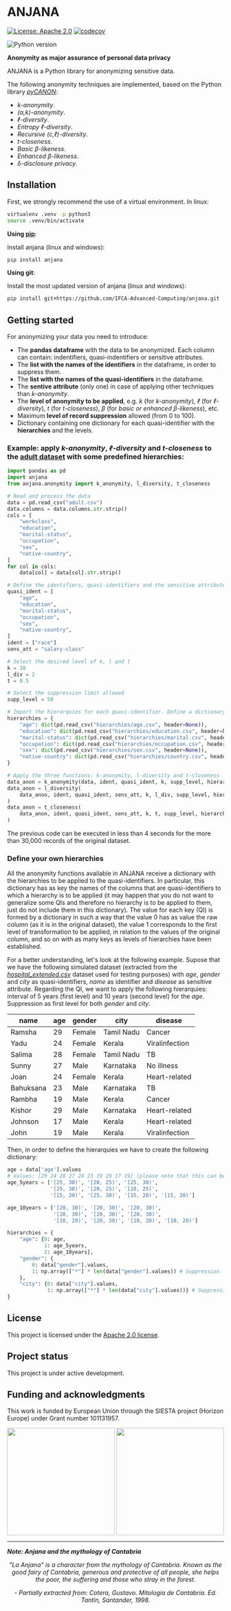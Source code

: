 # ANJANA
[![License: Apache 2.0](https://img.shields.io/badge/License-Apache_2.0-green.svg)](https://gitlab.ifca.es/privacy-security/anjana/-/blob/main/LICENSE)
[![codecov](https://codecov.io/gh/IFCA-Advanced-Computing/anjana/graph/badge.svg?token=AVI53GZ7YD)](https://codecov.io/gh/IFCA-Advanced-Computing/anjana)

![Python version](https://img.shields.io/badge/python-3.9|3.10|3.11|3.12-blue)


**Anonymity as major assurance of personal data privacy**

ANJANA is a Python library for anonymizing sensitive data.

The following anonymity techniques are implemented, based on the Python library _[pyCANON](https://github.com/IFCA-Advanced-Computing/pycanon)_:
* _k-anonymity_.
* _(α,k)-anonymity_.
* _ℓ-diversity_.
* _Entropy ℓ-diversity_.
* _Recursive (c,ℓ)-diversity_.
* _t-closeness_.
* _Basic β-likeness_.
* _Enhanced β-likeness_.
* _δ-disclosure privacy_.

## Installation
First, we strongly recommend the use of a virtual environment. In linux: 
```bash
virtualenv .venv -p python3
source .venv/bin/activate
```

**Using [pip](https://pypi.org/project/anjana/)**:

Install anjana (linux and windows):
```bash
pip install anjana
```

**Using git**:

Install the most updated version of anjana (linux and windows):

```bash
pip install git+https://github.com/IFCA-Advanced-Computing/anjana.git
```

## Getting started

For anonymizing your data you need to introduce:
* The **pandas dataframe** with the data to be anonymized. Each column can contain: indentifiers, quasi-indentifiers or sensitive attributes.
* The **list with the names of the identifiers** in the dataframe, in order to suppress them.
* The **list with the names of the quasi-identifiers** in the dataframe.
* The **sentive attribute** (only one) in case of applying other techniques than _k-anonymity_.
* The **level of anonymity to be applied**, e.g. _k_ (for _k-anonymity_), _ℓ_ (for _ℓ-diversity_), _t_ (for _t-closeness_), _β_ (for _basic or enhanced β-likeness_), etc.
* Maximum **level of record suppression** allowed (from 0 to 100).
* Dictionary containing one dictionary for each quasi-identifier with the **hierarchies** and the levels.

### Example: apply _k-anonymity_, _ℓ-diversity_ and _t-closeness_ to the [adult dataset](https://archive.ics.uci.edu/dataset/2/adult) with some predefined hierarchies:
```python
import pandas as pd
import anjana
from anjana.anonymity import k_anonymity, l_diversity, t_closeness

# Read and process the data
data = pd.read_csv("adult.csv") 
data.columns = data.columns.str.strip()
cols = [
    "workclass",
    "education",
    "marital-status",
    "occupation",
    "sex",
    "native-country",
]
for col in cols:
    data[col] = data[col].str.strip()

# Define the identifiers, quasi-identifiers and the sensitive attribute
quasi_ident = [
    "age",
    "education",
    "marital-status",
    "occupation",
    "sex",
    "native-country",
]
ident = ["race"]
sens_att = "salary-class"

# Select the desired level of k, l and t
k = 10
l_div = 2
t = 0.5

# Select the suppression limit allowed
supp_level = 50

# Import the hierarquies for each quasi-identifier. Define a dictionary containing them
hierarchies = {
    "age": dict(pd.read_csv("hierarchies/age.csv", header=None)),
    "education": dict(pd.read_csv("hierarchies/education.csv", header=None)),
    "marital-status": dict(pd.read_csv("hierarchies/marital.csv", header=None)),
    "occupation": dict(pd.read_csv("hierarchies/occupation.csv", header=None)),
    "sex": dict(pd.read_csv("hierarchies/sex.csv", header=None)),
    "native-country": dict(pd.read_csv("hierarchies/country.csv", header=None)),
}

# Apply the three functions: k-anonymity, l-diversity and t-closeness
data_anon = k_anonymity(data, ident, quasi_ident, k, supp_level, hierarchies)
data_anon = l_diversity(
    data_anon, ident, quasi_ident, sens_att, k, l_div, supp_level, hierarchies
)
data_anon = t_closeness(
    data_anon, ident, quasi_ident, sens_att, k, t, supp_level, hierarchies
)
```

The previous code can be executed in less than 4 seconds for the more than 30,000 records of the original dataset.

### Define your own hierarchies

All the anonymity functions available in ANJANA receive a dictionary with the hierarchies to be applied to the quasi-identifiers. In particular, this dictionary has as key the names of the columns that are quasi-identifiers to which a hierarchy is to be applied (it may happen that you do not want to generalize some QIs and therefore no hierarchy is to be applied to them, just do not include them in this dictionary). The value for each key (QI) is formed by a dictionary in such a way that the value 0 has as value the raw column (as it is in the original dataset), the value 1 corresponds to the first level of transformation to be applied, in relation to the values of the original column, and so on with as many keys as levels of hierarchies have been established. 

For a better understanding, let's look at the following example. Supose that we have the following simulated dataset (extracted from the [_hospital_extended.csv_](https://github.com/IFCA-Advanced-Computing/anjana/blob/main/examples/data/hospital_extended.csv) dataset used for testing purposes) with _age_, _gender_ and _city_ as quasi-identifiers, _name_ as identifier and _disease_ as sensitive attribute. Regarding the QI, we want to apply the following hierarquies: interval of 5 years (first level) and 10 years (second level) for the _age_. Suppression as first level for both _gender_ and _city_.

| name      | age | gender | city       | disease        |
|-----------|-----|--------|------------|----------------|
| Ramsha    | 29  | Female | Tamil Nadu | Cancer         |
| Yadu      | 24  | Female | Kerala     | Viralinfection |
| Salima    | 28  | Female | Tamil Nadu | TB             |
| Sunny     | 27  | Male   | Karnataka  | No illness     |
| Joan      | 24  | Female | Kerala     | Heart-related  |
| Bahuksana | 23  | Male   | Karnataka  | TB             |
| Rambha    | 19  | Male   | Kerala     | Cancer         |
| Kishor    | 29  | Male   | Karnataka  | Heart-related  |
| Johnson   | 17  | Male   | Kerala     | Heart-related  |
| John      | 19  | Male   | Kerala     | Viralinfection |

Then, in order to define the hierarquies we have to create the following dictionary:

```python
age = data['age'].values
# Values: [29 24 28 27 24 23 19 29 17 19] (please note that this can be automatized)
age_5years = ['[25, 30)', '[20, 25)', '[25, 30)',
              '[25, 30)', '[20, 25)', '[20, 25)',
              '[15, 20)', '[25, 30)', '[15, 20)', '[15, 20)']

age_10years = ['[20, 30)', '[20, 30)', '[20, 30)',
               '[20, 30)', '[20, 30)', '[20, 30)',
               '[10, 20)', '[20, 30)', '[10, 20)', '[10, 20)']

hierarchies = {
    "age": {0: age,
            1: age_5years,
            2: age_10years},
    "gender": {
        0: data["gender"].values,
        1: np.array(["*"] * len(data["gender"].values)) # Suppression
    },
    "city": {0: data["city"].values,
             1: np.array(["*"] * len(data["city"].values))} # Suppression
}
```

## License
This project is licensed under the [Apache 2.0 license](https://gitlab.ifca.es/privacy-security/anjana/-/blob/main/LICENSE?ref_type=heads).

## Project status
This project is under active development.

## Funding and acknowledgments
This work is funded by European Union through the SIESTA project (Horizon Europe) under Grant number 101131957.
<p>
<img align="center" width="250" src="https://ec.europa.eu/regional_policy/images/information-sources/logo-download-center/eu_funded_en.jpg">
<img align="center" width="250" src="https://eosc.eu/wp-content/uploads/2024/01/SIESTA-Logo-1.png">
<p>


----
**_Note: Anjana and the mythology of Cantabria_**
<p align="center">
    <i>
"La Anjana" is a character from the mythology of Cantabria. Known as the good fairy of Cantabria, generous and protective of all people, she helps the poor, the suffering and those who stray in the forest. 
    </i>
</p>
<p align="center">
    <i>
- Partially extracted from: Cotera, Gustavo. Mitología de Cantabria. Ed. Tantin, Santander, 1998.
    </i>
    </p>
</div>


